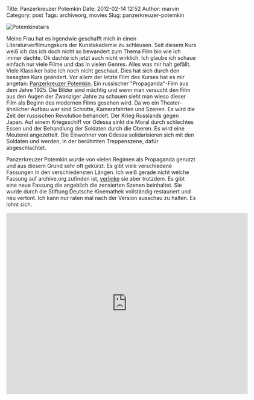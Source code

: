 Title: Panzerkreuzer Potemkin
Date: 2012-02-14 12:52
Author: marvin
Category: post
Tags: archiveorg, movies
Slug: panzerkreuzer-potemkin

![Potemkinstairs]({static}/images/Potemkinstairs.jpg)

Meine Frau hat es irgendwie geschafft mich in einen
Literaturverfilmungskurs der Kunstakademie zu schleusen. Seit diesem
Kurs weiß ich das ich doch nicht so bewandert zum Thema Film bin wie ich
immer dachte. Ok dachte ich jetzt auch nicht wirklich. Ich glaube ich
schaue einfach nur viele Filme und das in vielen Genres. Alles was mir
halt gefällt. Viele Klassiker habe ich noch nicht geschaut. Dies hat
sich durch den besagten Kurs geändert. Vor allem der letzte Film des
Kurses hat es mir angetan: [Panzerkreuzer
Potemkin](http://de.wikipedia.org/wiki/Panzerkreuzer_Potemkin). Ein
russischer "Propaganda"-Film aus dem Jahre 1925. Die Bilder sind mächtig
und wenn man versucht den Film aus den Augen der Zwanziger Jahre zu
schauen sieht man wieso dieser Film als Beginn des modernen Films
gesehen wird. Da wo ein Theater-ähnlicher Aufbau war sind Schnitte,
Kamerafahrten und Szenen. Es wird die Zeit der russischen Revolution
behandelt. Der Krieg Russlands gegen Japan. Auf einem Kriegsschiff vor
Odessa sinkt die Moral durch schlechtes Essen und der Behandlung der
Soldaten durch die Oberen. Es wird eine Meuterei angezettelt. Die
Einwohner von Odessa solidarisieren sich mit den Soldaten und werden, in
der berühmten Treppenszene, dafür abgeschlachtet.

Panzerkreuzer Potemkin wurde von vielen Regimen als Propaganda genutzt
und aus diesem Grund sehr oft gekürzt. Es gibt viele verschiedene
Fassungen in den verschiedensten Längen. Ich weiß gerade nicht welche
Fassung auf archive.org zufinden ist,
[verlinke](http://www.archive.org/details/BattleshipPotemkin) sie aber
trotzdem. Es gibt eine neue Fassung die angeblich die zensierten Szenen
beinhaltet. Sie wurde durch die Stiftung Deutsche Kinemathek vollständig
restauriert und neu vertont. Ich kann nur raten mal nach der Version
ausschau zu halten. Es lohnt sich.

<iframe src="http://www.archive.org/embed/BattleshipPotemkin" width="640" height="480" frameborder="0"></iframe>

